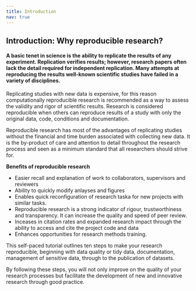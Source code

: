 ```yaml
---
title: Introduction
nav: true
---
```



## Introduction: Why reproducible research?

#### A basic tenet in science is the ability to replicate the results of any experiment. Replication verifies results; however, research papers often lack the detail required for independent replication. Many attempts at reproducing the results well-known scientific studies have failed in a variety of disciplines. 

Replicating studies with new data is expensive, for this reason computationally reproducible research is recommended as a way to assess the validity and rigor of scientific results. Research is considered reproducible when others can reproduce results of a study with only the original data, code, conditions and documentation. 


Reproducible research has most of the advantages of replicating studies without the financial and time burden associated with collecting new data. It is the by-product of care and attention to detail throughout the research process and seen as a minimum standard that all researchers should strive for.


**Benefits of reproducible research**

- Easier recall and explanation of work to collaborators, supervisors and reviewers
- Ability to quickly modify anlayses and figures
- Enables quick reconfiguration of research taska for new projects with similar tasks.
- Reproducible research is a strong indicator of rigour, trustworthiness and transparency. It can increase the quality and speed of peer review.
- Inceases in citation rates and expanded research impact through the ability to access and cite the project code and data
- Enhances opportunities for research methods training.

This self-paced tutorial outlines ten steps to make your research reproducible, beginning with data quality or tidy data, documentation, management of sensitive data, through to the publication of datasets. 


By following these steps, you will not only improve on the quality of your research processes but facilitate the development of new and innovative research through good practice.












